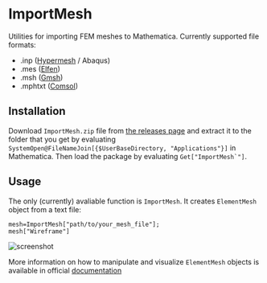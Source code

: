 # ImportMesh
Utilities for importing FEM meshes to Mathematica. Currently supported file formats:

 - .inp ([Hypermesh](https://www.altairhyperworks.com/product/HyperMesh) / Abaqus)
 - .mes ([Elfen](http://www.rockfieldglobal.com/))
 - .msh ([Gmsh](http://gmsh.info/))
 - .mphtxt ([Comsol](https://www.comsol.com/))

## Installation

Download `ImportMesh.zip` file from [the releases page](https://github.com/c3m-labs/ImportMesh/releases) and extract it to the folder that you get by evaluating 
`SystemOpen@FileNameJoin[{$UserBaseDirectory, "Applications"}]` in Mathematica. Then load the package by evaluating ``Get["ImportMesh`"]``.

## Usage

The only (currently) avaliable function is  `ImportMesh`. It creates `ElementMesh` object from a text file:

    mesh=ImportMesh["path/to/your_mesh_file"];
    mesh["Wireframe"]

![screenshot](https://i.imgur.com/OpzA8J5.png "Quad mesh")
	
More information on how to manipulate and visualize `ElementMesh` objects is available in official [documentation](https://reference.wolfram.com/language/FEMDocumentation/tutorial/ElementMeshVisualization.html)
